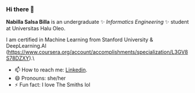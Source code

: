 ### Hi there 👋

**Nabilla Salsa Billa** is an undergraduate ✨ _Informatics Engineering_ ✨ student at Universitas Halu Oleo. 

I am certified in Machine Learning from Stanford University & DeepLearning.AI (https://www.coursera.org/account/accomplishments/specialization/L3GV8S78DZXY).\

- 📫 How to reach me:  [Linkedin](https://www.linkedin.com/in/nbilasals/).
- 😄 Pronouns: she/her
- ⚡ Fun fact: I love The Smiths lol
